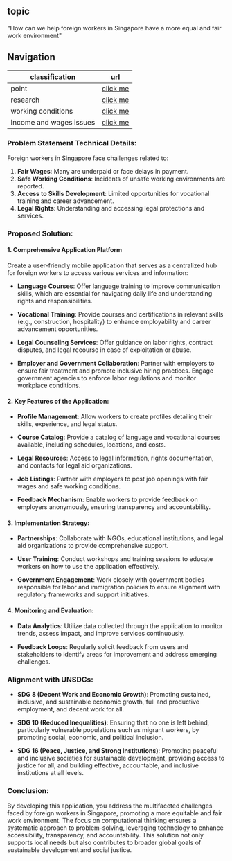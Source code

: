 ## topic
"How can we help foreign workers in Singapore have a more equal and fair work environment"

## Navigation
| classification | url |
|---|---|
| point | [click me](https://github.com/pendragons-code/CCC-modules-School/blob/master/PSCCT/point.md) |
| research | [click me](https://github.com/pendragons-code/CCC-modules-School/blob/master/PSCCT/research.md) |
| working conditions | [click me](https://github.com/pendragons-code/CCC-modules-School/blob/master/PSCCT/working%20conditions.md) |
| Income and wages issues | [click me](https://github.com/pendragons-code/CCC-modules-School/blob/master/PSCCT/income%20and%20wage%20issues.md) |

### Problem Statement Technical Details:
Foreign workers in Singapore face challenges related to:

1. **Fair Wages**: Many are underpaid or face delays in payment.
2. **Safe Working Conditions**: Incidents of unsafe working environments are reported.
3. **Access to Skills Development**: Limited opportunities for vocational training and career advancement.
4. **Legal Rights**: Understanding and accessing legal protections and services.

### Proposed Solution:

#### 1. **Comprehensive Application Platform**

Create a user-friendly mobile application that serves as a centralized hub for foreign workers to access various services and information:

- **Language Courses**: Offer language training to improve communication skills, which are essential for navigating daily life and understanding rights and responsibilities.
  
- **Vocational Training**: Provide courses and certifications in relevant skills (e.g., construction, hospitality) to enhance employability and career advancement opportunities.

- **Legal Counseling Services**: Offer guidance on labor rights, contract disputes, and legal recourse in case of exploitation or abuse.

- **Employer and Government Collaboration**: Partner with employers to ensure fair treatment and promote inclusive hiring practices. Engage government agencies to enforce labor regulations and monitor workplace conditions.

#### 2. **Key Features of the Application:**

- **Profile Management**: Allow workers to create profiles detailing their skills, experience, and legal status.

- **Course Catalog**: Provide a catalog of language and vocational courses available, including schedules, locations, and costs.

- **Legal Resources**: Access to legal information, rights documentation, and contacts for legal aid organizations.

- **Job Listings**: Partner with employers to post job openings with fair wages and safe working conditions.

- **Feedback Mechanism**: Enable workers to provide feedback on employers anonymously, ensuring transparency and accountability.

#### 3. **Implementation Strategy:**

- **Partnerships**: Collaborate with NGOs, educational institutions, and legal aid organizations to provide comprehensive support.

- **User Training**: Conduct workshops and training sessions to educate workers on how to use the application effectively.

- **Government Engagement**: Work closely with government bodies responsible for labor and immigration policies to ensure alignment with regulatory frameworks and support initiatives.

#### 4. **Monitoring and Evaluation:**

- **Data Analytics**: Utilize data collected through the application to monitor trends, assess impact, and improve services continuously.

- **Feedback Loops**: Regularly solicit feedback from users and stakeholders to identify areas for improvement and address emerging challenges.

### Alignment with UNSDGs:

- **SDG 8 (Decent Work and Economic Growth)**: Promoting sustained, inclusive, and sustainable economic growth, full and productive employment, and decent work for all.
  
- **SDG 10 (Reduced Inequalities)**: Ensuring that no one is left behind, particularly vulnerable populations such as migrant workers, by promoting social, economic, and political inclusion.

- **SDG 16 (Peace, Justice, and Strong Institutions)**: Promoting peaceful and inclusive societies for sustainable development, providing access to justice for all, and building effective, accountable, and inclusive institutions at all levels.

### Conclusion:

By developing this application, you address the multifaceted challenges faced by foreign workers in Singapore, promoting a more equitable and fair work environment. The focus on computational thinking ensures a systematic approach to problem-solving, leveraging technology to enhance accessibility, transparency, and accountability. This solution not only supports local needs but also contributes to broader global goals of sustainable development and social justice.